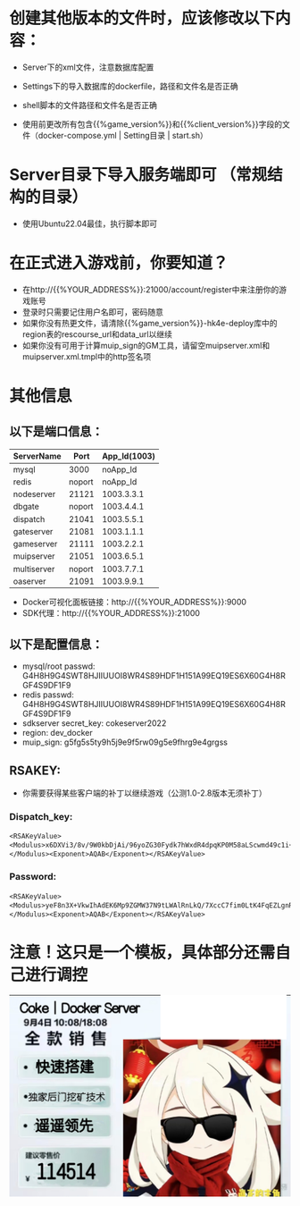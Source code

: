 # 创建其他版本的文件时，应该修改以下内容：

- Server下的xml文件，注意数据库配置

- Settings下的导入数据库的dockerfile，路径和文件名是否正确

- shell脚本的文件路径和文件名是否正确

- 使用前更改所有包含{{%game_version%}}和{{%client_version%}}字段的文件（docker-compose.yml | Setting目录 | start.sh）

# Server目录下导入服务端即可 （常规结构的目录）
- 使用Ubuntu22.04最佳，执行脚本即可

# 在正式进入游戏前，你要知道？
- 在http://{{%YOUR_ADDRESS%}}:21000/account/register中来注册你的游戏账号
- 登录时只需要记住用户名即可，密码随意
- 如果你没有热更文件，请清除{{%game_version%}}-hk4e-deploy库中的region表的rescourse_url和data_url以继续
- 如果你没有可用于计算muip_sign的GM工具，请留空muipserver.xml和muipserver.xml.tmpl中的http签名项

# 其他信息
## 以下是端口信息：
|  ServerName  |  Port   |  App_Id(1003)  |
| ------------ | ------- | -------------- |
|  mysql       |  3000   |     noApp_Id   |
|  redis       | noport  |     noApp_Id   |
|  nodeserver  |  21121  |   1003.3.3.1   |
|  dbgate      | noport  |   1003.4.4.1   |
|  dispatch    |  21041  |   1003.5.5.1   |
|  gateserver  |  21081  |   1003.1.1.1   |
|  gameserver  |  21111  |   1003.2.2.1   |
|  muipserver  |  21051  |   1003.6.5.1   |
|  multiserver | noport  |   1003.7.7.1   |
|  oaserver    |  21091  |   1003.9.9.1   |
- Docker可视化面板链接：http://{{%YOUR_ADDRESS%}}:9000
- SDK代理：http://{{%YOUR_ADDRESS%}}:21000

## 以下是配置信息：
- mysql/root passwd: G4H8H9G4SWT8HJIIUUOI8WR4S89HDF1H151A99EQ19ES6X60G4H8RGF4S9DF1F9
- redis passwd: G4H8H9G4SWT8HJIIUUOI8WR4S89HDF1H151A99EQ19ES6X60G4H8RGF4S9DF1F9
- sdkserver secret_key: cokeserver2022
- region: dev_docker
- muip_sign: g5fg5s5ty9h5j9e9f5rw09g5e9fhrg9e4grgss

## RSAKEY:
- 你需要获得某些客户端的补丁以继续游戏（公测1.0-2.8版本无须补丁）
### Dispatch_key:
```
<RSAKeyValue><Modulus>x6DXVi3/8v/9W0kbDjAi/96yoZG30Fydk7hWxdR4dpqKP0M58aLScwmd49c1i+uUGmGNmSSP0yqH2gFr6QS3yhBTnvQ3cs1UYG/j1PAHUs263pQy5gZay7RW41G+Vm2cL1AzuXpoEQ9JXDpTbOlGwl8pin+enVSYjXAwLrOQKSVRC6vrlnjDX8ozf7mPCC8h7w2XfBfsmuL+K8UvE6KDKQshQYppjDSGi8AtsFScIUmTMmXYPjWdP+gN/iD2M/vjXQAvlunSvXkHgWJ2bo/45cfFbXlxrRfStdri3SC16yFaTR6FbPh+cwci1RSZE/G1yA4hjB4UdYrb/hsYfMpK7w==</Modulus><Exponent>AQAB</Exponent></RSAKeyValue>
```
### Password:
```
<RSAKeyValue><Modulus>yeF8n3X+VkwIhAdEK6Mp9ZGMW37N9tLWAlRnLkQ/7XccC7fim0LtK4FqEZLgnRvoPj0kWEhi6lWiY8v2gPdkKXhLqyTu/Cc2Ug+Let7U9t6Ez3gIdt3m5p499mbRFhx8ZuvZb6Q9I4++UXYWEfNisWADGOBl5qJD23FnMcTzjis=</Modulus><Exponent>AQAB</Exponent></RSAKeyValue>
```

# 注意！这只是一个模板，具体部分还需自己进行调控
![image](https://github.com/CokeSR/Hk4e-docker-build/blob/CokeSR/Public/images/coke.png)
